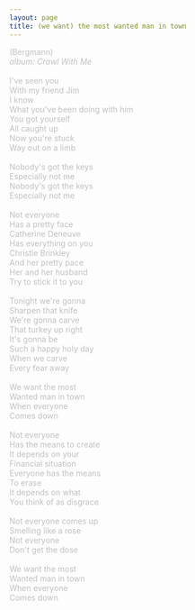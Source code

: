 ```yaml
---
layout: page
title: (we want) the most wanted man in town
---
```

<span style="color: #c0c0c0">(Bergmann)<br />
<i>album: Crawl With Me</i><br />
<br />
I've seen you<br />
With my friend Jim<br />
I know<br />
What you've been doing with him<br />
You got yourself<br />
All caught up<br />
Now you're stuck<br />
Way out on a limb<br />
<br />
Nobody's got the keys<br />
Especially not me<br />
Nobody's got the keys<br />
Especially not me<br />
<br />
Not everyone<br />
Has a pretty face<br />
Catherine Deneuve<br />
Has everything on you<br />
Christie Brinkley<br />
And her pretty pace<br />
Her and her husband<br />
Try to stick it to you<br />
<br />
Tonight we're gonna<br />
Sharpen that knife<br />
We're gonna carve<br />
That turkey up right<br />
It's gonna be<br />
Such a happy holy day<br />
When we carve<br />
Every fear away<br />
<br />
We want the most<br />
Wanted man in town<br />
When everyone<br />
Comes down<br />
<br />
Not everyone<br />
Has the means to create<br />
It depends on your<br />
Financial situation<br />
Everyone has the means<br />
To erase<br />
It depends on what<br />
You think of as disgrace<br />
<br />
Not everyone comes up<br />
Smelling like a rose<br />
Not everyone<br />
Don't get the dose<br />
<br />
We want the most<br />
Wanted man in town<br />
When everyone<br />
Comes down</span>
